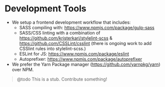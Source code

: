 # <a name="dev-tools"></a>Development Tools

* We setup a frontend development workflow that includes:
    * SASS compiling with: <https://www.npmjs.com/package/gulp-sass>
    * SASS/CSS linting with a combination of <https://github.com/kristerkari/stylelint-scss> & <https://github.com/CSSLint/csslint> (there is ongoing work to add CSSlint rules into stylelint-scss.)
    * ESLint for JS: <https://www.npmjs.com/package/eslint>
    * Autoprefixer: <https://www.npmjs.com/package/autoprefixer>
* We prefer the Yarn Package manager (<https://github.com/yarnpkg/yarn>) over NPM.

> @todo This is a stub. Contribute something!
